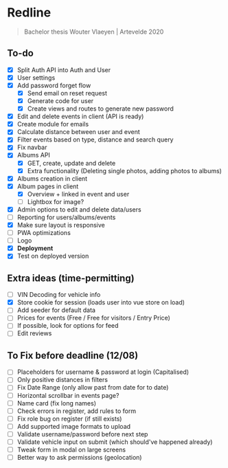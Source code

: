 # Redline
> Bachelor thesis Wouter Vlaeyen | Artevelde 2020

## To-do

- [x] Split Auth API into Auth and User
- [x] User settings
- [x] Add password forget flow
  - [x] Send email on reset request
  - [x] Generate code for user
  - [x] Create views and routes to generate new password
- [x] Edit and delete events in client (API is ready)
- [x] Create module for emails
- [x] Calculate distance between user and event
- [x] Filter events based on type, distance and search query
- [x] Fix navbar
- [x] Albums API
  - [x] GET, create, update and delete
  - [x] Extra functionality (Deleting single photos, adding photos to albums)
- [x] Albums creation in client
- [x] Album pages in client
  - [x] Overview + linked in event and user
  - [ ] Lightbox for image?
- [x] Admin options to edit and delete data/users
- [ ] Reporting for users/albums/events
- [x] Make sure layout is responsive
- [ ] PWA optimizations
- [ ] Logo
- [x] **Deployment**
- [x] Test on deployed version

## Extra ideas (time-permitting)
- [ ] VIN Decoding for vehicle info
- [x] Store cookie for session (loads user into vue store on load)
- [ ] Add seeder for default data
- [ ] Prices for events (Free / Free for visitors / Entry Price)
- [ ] If possible, look for options for feed
- [ ] Edit reviews

## To Fix before deadline (12/08)
- [ ] Placeholders for username & password at login (Capitalised)
- [ ] Only positive distances in filters
- [ ] Fix Date Range (only allow past from date for to date)
- [ ] Horizontal scrollbar in events page?
- [ ] Name card (fix long names)
- [ ] Check errors in register, add rules to form
- [ ] Fix role bug on register (if still exists)
- [ ] Add supported image formats to upload
- [ ] Validate username/password before next step
- [ ] Validate vehicle input on submit (which should've happened already)
- [ ] Tweak form in modal on large screens
- [ ] Better way to ask permissions (geolocation)